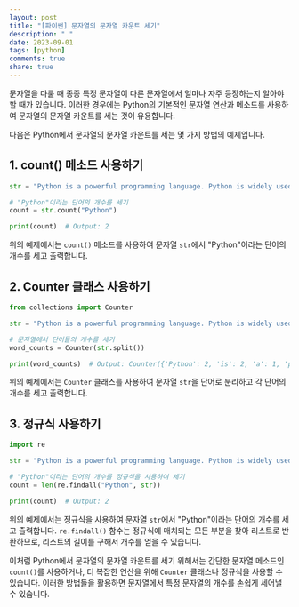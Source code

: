 ```yaml
---
layout: post
title: "[파이썬] 문자열의 문자열 카운트 세기"
description: " "
date: 2023-09-01
tags: [python]
comments: true
share: true
---
```


문자열을 다룰 때 종종 특정 문자열이 다른 문자열에서 얼마나 자주 등장하는지 알아야 할 때가 있습니다. 이러한 경우에는 Python의 기본적인 문자열 연산과 메소드를 사용하여 문자열의 문자열 카운트를 세는 것이 유용합니다.

다음은 Python에서 문자열의 문자열 카운트를 세는 몇 가지 방법의 예제입니다.

## 1. count() 메소드 사용하기
```python
str = "Python is a powerful programming language. Python is widely used."

# "Python"이라는 단어의 개수를 세기
count = str.count("Python")

print(count)  # Output: 2
```

위의 예제에서는 `count()` 메소드를 사용하여 문자열 `str`에서 "Python"이라는 단어의 개수를 세고 출력합니다.

## 2. Counter 클래스 사용하기
```python
from collections import Counter

str = "Python is a powerful programming language. Python is widely used."

# 문자열에서 단어들의 개수를 세기
word_counts = Counter(str.split())

print(word_counts)  # Output: Counter({'Python': 2, 'is': 2, 'a': 1, 'powerful': 1, 'programming': 1, 'language.': 1, 'widely': 1, 'used.': 1})
```

위의 예제에서는 `Counter` 클래스를 사용하여 문자열 `str`을 단어로 분리하고 각 단어의 개수를 세고 출력합니다.

## 3. 정규식 사용하기
```python
import re

str = "Python is a powerful programming language. Python is widely used."

# "Python"이라는 단어의 개수를 정규식을 사용하여 세기
count = len(re.findall("Python", str))

print(count)  # Output: 2
```

위의 예제에서는 정규식을 사용하여 문자열 `str`에서 "Python"이라는 단어의 개수를 세고 출력합니다. `re.findall()` 함수는 정규식에 매치되는 모든 부분을 찾아 리스트로 반환하므로, 리스트의 길이를 구해서 개수를 얻을 수 있습니다.

이처럼 Python에서 문자열의 문자열 카운트를 세기 위해서는 간단한 문자열 메소드인 `count()`를 사용하거나, 더 복잡한 연산을 위해 `Counter` 클래스나 정규식을 사용할 수 있습니다. 이러한 방법들을 활용하면 문자열에서 특정 문자열의 개수를 손쉽게 세어낼 수 있습니다.